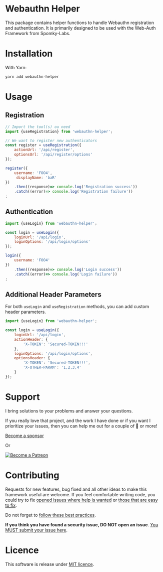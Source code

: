 Webauthn Helper
===============

This package contains helper functions to handle Webauthn registration and authentication.
It is primarily designed to be used with the Web-Auth Framework from Spomky-Labs.

# Installation

With Yarn:

```sh
yarn add webauthn-helper
```
# Usage

## Registration

```js
// Import the tool(s) ou need
import {useRegistration} from 'webauthn-helper';

// We want to register new authenticators
const register = useRegistration({
    actionUrl: '/api/register',
    optionsUrl: '/api/register/options'
});

register({
    username: 'FOO4',
     displayName: 'baR'
})
    .then((response)=> console.log('Registration success'))
    .catch((error)=> console.log('Registration failure'))
;
```

## Authentication

```js
import {useLogin} from 'webauthn-helper';

const login = useLogin({
    loginUrl: '/api/login',
    loginOptions: '/api/login/options'
});

login({
    username: 'FOO4'
})
    .then((response)=> console.log('Login success'))
    .catch((error)=> console.log('Login failure'))
;
```

## Additional Header Parameters

For both `useLogin` and `useRegistration` methods, you can add custom header parameters.

```js
import {useLogin} from 'webauthn-helper';

const login = useLogin({
    loginUrl: '/api/login',
    actionHeader: {
        'X-TOKEN': 'Secured-TOKEN!!!'
    },
    loginOptions: '/api/login/options',
    optionsHeader: {
        'X-TOKEN': 'Secured-TOKEN!!!',
        'X-OTHER-PARAM': '1,2,3,4'
    }
});
```


# Support

I bring solutions to your problems and answer your questions.

If you really love that project, and the work I have done or if you want I prioritize your issues, then you can help me out for a couple of :beers: or more!

[Become a sponsor](https://github.com/sponsors/Spomky)

Or

[![Become a Patreon](https://c5.patreon.com/external/logo/become_a_patron_button.png)](https://www.patreon.com/FlorentMorselli)

# Contributing

Requests for new features, bug fixed and all other ideas to make this framework useful are welcome.
If you feel comfortable writing code, you could try to fix [opened issues where help is wanted](https://github.com/web-auth/webauthn-framework/issues?q=label%3A%22help+wanted%22) or [those that are easy to fix](https://github.com/web-auth/webauthn-framework/labels/easy-pick).

Do not forget to [follow these best practices](.github/CONTRIBUTING.md).

**If you think you have found a security issue, DO NOT open an issue**. [You MUST submit your issue here](https://gitter.im/Spomky/).

# Licence

This software is release under [MIT licence](LICENSE).
